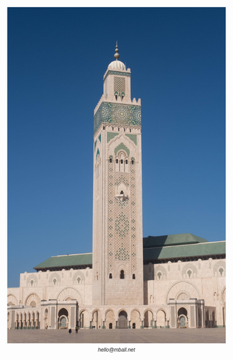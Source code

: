 <title>Michael Ball - mball.net</title><center><img src="masjid-hassan-II.jpg" alt="Masjid Hassan II in Casablanca" style="height:95%;padding-top:8px;padding-bottom:2px"><br/><i style="font-family:sans-serif;font-size:85%">hello@mball.net</i></center>
